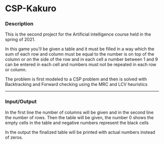 # CSP-Kakuro

### Description
This is the second project for the Artificial intelligence course held in the spring of 2021.

In this game you'll be given a table and it must be filled in a way which the sum of each row and column must be equal to the number is on top of the column or on the side of the row and in each cell a number between 1 and 9 can be entered in each cell and numbers must not be repeated in each row or column.

The problem is first modeled to a CSP problem and then is solved with Backtracking and Forward checking using the MRC and LCV heuristics 
___
### Input/Output
In the first line the number of columns will be given and in the second line the number of rows.
Then the table will be given, the number 0 shows the empty cells in the table and negative numbers represent the black cells

In the output the finalized table will be printed with actual numbers instead of zeros.
